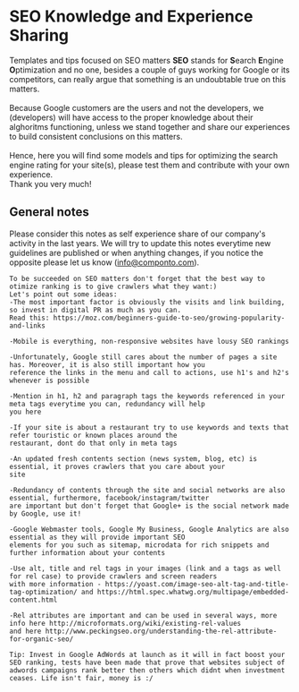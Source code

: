 # SEO Knowledge and Experience Sharing
Templates and tips focused on SEO matters
<strong>SEO</strong> stands for <strong>S</strong>earch <strong>E</strong>ngine <strong>O</strong>ptimization and no one, besides a couple of guys working for Google or its competitors, can really argue that something is an undoubtable true on this matters. <br><br>
Because Google customers are the users and not the developers, we (developers) will have access to the proper knowledge about their alghoritms functioning, unless we stand together and share our experiences to build consistent conclusions on this matters.<br><br>
Hence, here you will find some models and tips for optimizing the search engine rating for your site(s), please test them and contribute with your own experience.<br>
Thank you very much!

## General notes
  Please consider this notes as self experience share of our company's activity in the last years. We will try to update this notes everytime new guidelines are published or when anything changes, if you notice the opposite please let us know (<a href="mailto:info@componto.com">info@componto.com</a>).

```
To be succeeded on SEO matters don't forget that the best way to otimize ranking is to give crawlers what they want:)
Let's point out some ideas:
-The most important factor is obviously the visits and link building, so invest in digital PR as much as you can. 
Read this: https://moz.com/beginners-guide-to-seo/growing-popularity-and-links

-Mobile is everything, non-responsive websites have lousy SEO rankings

-Unfortunately, Google still cares about the number of pages a site has. Moreover, it is also still important how you
reference the links in the menu and call to actions, use h1's and h2's whenever is possible

-Mention in h1, h2 and paragraph tags the keywords referenced in your meta tags everytime you can, redundancy will help 
you here

-If your site is about a restaurant try to use keywords and texts that refer touristic or known places around the 
restaurant, dont do that only in meta tags

-An updated fresh contents section (news system, blog, etc) is essential, it proves crawlers that you care about your 
site

-Redundancy of contents through the site and social networks are also essential, furthermore, facebook/instagram/twitter 
are important but don't forget that Google+ is the social network made by Google, use it!

-Google Webmaster tools, Google My Business, Google Analytics are also essential as they will provide important SEO 
elements for you such as sitemap, microdata for rich snippets and further information about your contents

-Use alt, title and rel tags in your images (link and a tags as well for rel case) to provide crawlers and screen readers
with more information - https://yoast.com/image-seo-alt-tag-and-title-tag-optimization/ and https://html.spec.whatwg.org/multipage/embedded-content.html

-Rel attributes are important and can be used in several ways, more info here http://microformats.org/wiki/existing-rel-values 
and here http://www.peckingseo.org/understanding-the-rel-attribute-for-organic-seo/

Tip: Invest in Google AdWords at launch as it will in fact boost your SEO ranking, tests have been made that prove that websites subject of adwords campaigns rank better then others which didnt when investment ceases. Life isn't fair, money is :/
```
